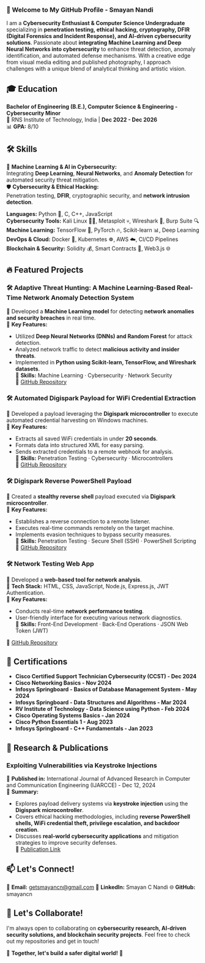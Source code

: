 ### 🔹 Welcome to My GitHub Profile - Smayan Nandi

I am a **Cybersecurity Enthusiast & Computer Science Undergraduate** specializing in **penetration testing, ethical hacking, cryptography, DFIR (Digital Forensics and Incident Response), and AI-driven cybersecurity solutions**. Passionate about **integrating Machine Learning and Deep Neural Networks into cybersecurity** to enhance threat detection, anomaly identification, and automated defense mechanisms. With a creative edge from visual media editing and published photography, I approach challenges with a unique blend of analytical thinking and artistic vision.



## 🎓 Education

 **Bachelor of Engineering (B.E.), Computer Science & Engineering - Cybersecurity Minor**  
📍 RNS Institute of Technology, India | **Dec 2022 - Dec 2026**  
📊 **GPA:** 8/10



## 🛠️ Skills

 🎯 **Machine Learning & AI in Cybersecurity:**  
Integrating **Deep Learning**, **Neural Networks**, and **Anomaly Detection** for automated security threat mitigation.  
🛡️ **Cybersecurity & Ethical Hacking:**  
Penetration testing, **DFIR**, cryptographic security, and **network intrusion detection**.  

**Languages:** Python 🐍, C, C++, JavaScript  
**Cybersecurity Tools:** Kali Linux 🏴‍☠️, Metasploit 💀, Wireshark 🌊, Burp Suite 🔍  
**Machine Learning:** TensorFlow 🤖, PyTorch 🔥, Scikit-learn 📊, Deep Learning  
**DevOps & Cloud:** Docker 🐳, Kubernetes ☸️, AWS ☁️, CI/CD Pipelines  
**Blockchain & Security:** Solidity 💰, Smart Contracts 📝, Web3.js 🌐  



## 🔥 Featured Projects

### 🛠 **Adaptive Threat Hunting: A Machine Learning-Based Real-Time Network Anomaly Detection System**
🔹 Developed a **Machine Learning model** for detecting **network anomalies and security breaches** in real time.  
🔹 **Key Features:**  
  - Utilized **Deep Neural Networks (DNNs) and Random Forest** for attack detection.  
  - Analyzed network traffic to detect **malicious activity and insider threats**.  
  - Implemented in **Python using Scikit-learn, TensorFlow, and Wireshark datasets**.  
🔹 **Skills:** Machine Learning · Cybersecurity · Network Security  
🔗 [GitHub Repository](https://github.com/smayancn/adaptive-threat-hunter)

### 🛠 **Automated Digispark Payload for WiFi Credential Extraction**
🔹 Developed a payload leveraging the **Digispark microcontroller** to execute automated credential harvesting on Windows machines.  
🔹 **Key Features:**  
  - Extracts all saved WiFi credentials in under **20 seconds**.  
  - Formats data into structured XML for easy parsing.  
  - Sends extracted credentials to a remote webhook for analysis.  
🔹 **Skills:** Penetration Testing · Cybersecurity · Microcontrollers  
🔗 [GitHub Repository](https://github.com/aspects1/digispark-payloads)

### 🛠 **Digispark Reverse PowerShell Payload**
🔹 Created a **stealthy reverse shell** payload executed via **Digispark microcontroller**.  
🔹 **Key Features:**  
  - Establishes a reverse connection to a remote listener.  
  - Executes real-time commands remotely on the target machine.  
  - Implements evasion techniques to bypass security measures.  
🔹 **Skills:** Penetration Testing · Secure Shell (SSH) · PowerShell Scripting  
🔗 [GitHub Repository](https://github.com/aspects1/digispark-payloads)

### 🛠 **Network Testing Web App**
🔹 Developed a **web-based tool for network analysis**.  
🔹 **Tech Stack:** HTML, CSS, JavaScript, Node.js, Express.js, JWT Authentication.  
🔹 **Key Features:**  
  - Conducts real-time **network performance testing**.  
  - User-friendly interface for executing various network diagnostics.  
🔹 **Skills:** Front-End Development · Back-End Operations · JSON Web Token (JWT)

🔗 [GitHub Repository](https://github.com/aspects1/network-testing-web-app)



## 🔖 Certifications
- **Cisco Certified Support Technician Cybersecurity (CCST) - Dec 2024**
- **Cisco Networking Basics - Nov 2024**
- **Infosys Springboard - Basics of Database Management System - May 2024**
- **Infosys Springboard - Data Structures and Algorithms - Mar 2024**
- **RV Institute of Technology - Data Science using Python - Feb 2024**
- **Cisco Operating Systems Basics - Jan 2024**
- **Cisco Python Essentials 1 - Aug 2023**
- **Infosys Springboard - C++ Fundamentals - Jan 2023**



## 📜 Research & Publications

### **Exploiting Vulnerabilities via Keystroke Injections**
📄 **Published in:** International Journal of Advanced Research in Computer and Communication Engineering (IJARCCE) - Dec 12, 2024  
🔹 **Summary:**  
  - Explores payload delivery systems via **keystroke injection** using the **Digispark microcontroller**.  
  - Covers ethical hacking methodologies, including **reverse PowerShell shells, WiFi credential theft, privilege escalation, and backdoor creation**.  
  - Discusses **real-world cybersecurity applications** and mitigation strategies to improve security defenses.  
🔗 [Publication Link](https://ijarcce.com/papers/exploiting-vulnerabilities-using-keystroke-injections/)



## 📫 Let's Connect!
📧 **Email:** getsmayancn@gmail.com 
🔗 **LinkedIn:** Smayan C Nandi
🌐 **GitHub:** smayancn



## 🤝 Let's Collaborate!
I'm always open to collaborating on **cybersecurity research, AI-driven security solutions, and blockchain security projects**. Feel free to check out my repositories and get in touch!

🚀 **Together, let's build a safer digital world!** 🔐
